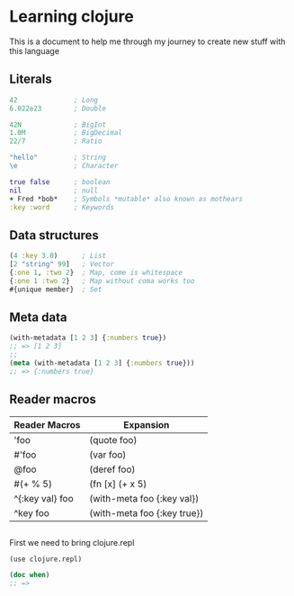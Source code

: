 # Learning clojure

This is a document to help me through my journey to create new stuff with this language

## Literals

```clojure
42              ; Long
6.022e23        ; Double

42N             ; BigInt
1.0M            ; BigDecimal
22/7            ; Ratio

"hello"         ; String
\e              ; Character

true false      ; boolean
nil             ; null
+ Fred *bob*    ; Symbols *mutable* also known as mothears
:key :word      ; Keywords

```

## Data structures
```clojure
(4 :key 3.0)      ; List
[2 "string" 99]   ; Vector
{:one 1, :two 2}  ; Map, come is whitespace
{:one 1 :two 2}   ; Map without coma works too
#{unique member}  ; Set
```

## Meta data

```clojure
(with-metadata [1 2 3] {:numbers true})
;; => [1 2 3]
;; 
(meta (with-metadata [1 2 3] {:numbers true}))
;; => {:numbers true}
```

## Reader macros

| Reader Macros   | Expansion                   |
| ---             | ---                         |
| 'foo            | (quote foo)                 |
| #'foo           | (var foo)                   |
| @foo            | (deref foo)                 |
| #(+ % 5)        | (fn [x] (+ x 5)             |
| ^{:key val} foo | (with-meta foo {:key val})  |
| ^key foo        | (with-meta foo {:key true}) |
  

## 

First we need to bring clojure.repl

`(use clojure.repl)`

```clojure
(doc when)
;; => 
```